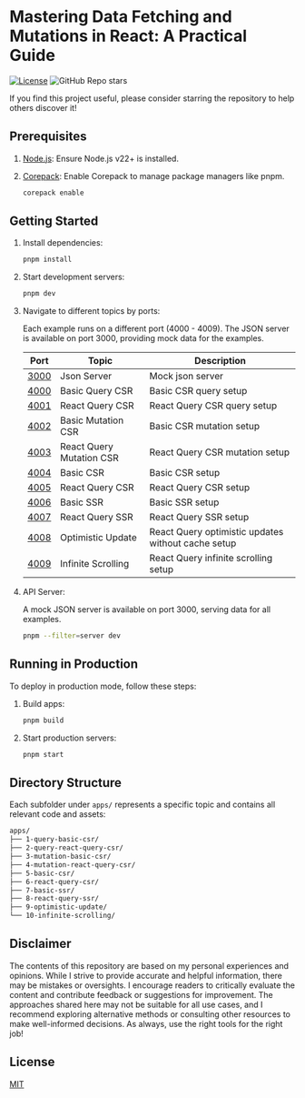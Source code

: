 # Mastering Data Fetching and Mutations in React: A Practical Guide

[![License](https://img.shields.io/github/license/junwen-k/react-data-fetching-mutation)](https://github.com/junwen-k/react-data-fetching-mutation/blob/main/LICENSE) ![GitHub Repo stars](https://img.shields.io/github/stars/junwen-k/react-data-fetching-mutation)

If you find this project useful, please consider starring the repository to help others discover it!

## Prerequisites

1. [Node.js](https://nodejs.org/en): Ensure Node.js v22+ is installed.

1. [Corepack](https://nodejs.org/api/corepack.html): Enable Corepack to manage package managers like pnpm.

   ```zsh
   corepack enable
   ```

## Getting Started

1. Install dependencies:

   ```zsh
   pnpm install
   ```

1. Start development servers:

   ```zsh
   pnpm dev
   ```

1. Navigate to different topics by ports:

   Each example runs on a different port (4000 - 4009). The JSON server is available on port 3000, providing mock data for the examples.

   | Port                           | Topic                    | Description                                        |
   | ------------------------------ | ------------------------ | -------------------------------------------------- |
   | [3000](http://localhost:3000/) | Json Server              | Mock json server                                   |
   | [4000](http://localhost:4000/) | Basic Query CSR          | Basic CSR query setup                              |
   | [4001](http://localhost:4001/) | React Query CSR          | React Query CSR query setup                        |
   | [4002](http://localhost:4002/) | Basic Mutation CSR       | Basic CSR mutation setup                           |
   | [4003](http://localhost:4003/) | React Query Mutation CSR | React Query CSR mutation setup                     |
   | [4004](http://localhost:4004/) | Basic CSR                | Basic CSR setup                                    |
   | [4005](http://localhost:4005/) | React Query CSR          | React Query CSR setup                              |
   | [4006](http://localhost:4006/) | Basic SSR                | Basic SSR setup                                    |
   | [4007](http://localhost:4007/) | React Query SSR          | React Query SSR setup                              |
   | [4008](http://localhost:4008/) | Optimistic Update        | React Query optimistic updates without cache setup |
   | [4009](http://localhost:4009/) | Infinite Scrolling       | React Query infinite scrolling setup               |

1. API Server:

   A mock JSON server is available on port 3000, serving data for all examples.

   ```zsh
   pnpm --filter=server dev
   ```

## Running in Production

To deploy in production mode, follow these steps:

1. Build apps:

   ```zsh
   pnpm build
   ```

1. Start production servers:

   ```zsh
   pnpm start
   ```

## Directory Structure

Each subfolder under `apps/` represents a specific topic and contains all relevant code and assets:

```zsh
apps/
├── 1-query-basic-csr/
├── 2-query-react-query-csr/
├── 3-mutation-basic-csr/
├── 4-mutation-react-query-csr/
├── 5-basic-csr/
├── 6-react-query-csr/
├── 7-basic-ssr/
├── 8-react-query-ssr/
├── 9-optimistic-update/
└── 10-infinite-scrolling/
```

## Disclaimer

The contents of this repository are based on my personal experiences and opinions. While I strive to provide accurate and helpful information, there may be mistakes or oversights. I encourage readers to critically evaluate the content and contribute feedback or suggestions for improvement. The approaches shared here may not be suitable for all use cases, and I recommend exploring alternative methods or consulting other resources to make well-informed decisions. As always, use the right tools for the right job!

## License

[MIT](./LICENSE)
